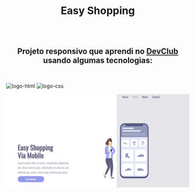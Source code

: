 <h1 align="center"> 
  Easy Shopping
</h1> 
<br>
<br>
<h2 align="center"> 
  Projeto responsivo que aprendi no <a href="https://rodolfomori.com.br/devclub">DevClub</a> usando algumas tecnologias:
</h2>
<br>
<p> <img src="https://img.shields.io/badge/HTML-239120?style=for-the-badge&logo=html5&logoColor=white" alt="logo-html"/> 
 <img src="https://img.shields.io/badge/CSS3-1572B6?style=for-the-badge&logo=css3&logoColor=white" alt="logo-css"/>
</p>
<img src="https://github.com/RafaFrauzino/Projeto-Easy-Shopping/blob/main/assets/Desktop.png?raw=true">
